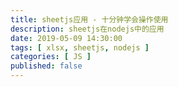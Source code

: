 ```yaml
---
title: sheetjs应用 - 十分钟学会操作使用
description: sheetjs在nodejs中的应用
date: 2019-05-09 14:30:00
tags: [ xlsx, sheetjs, nodejs ]
categories: [ JS ]
published: false
---
```

